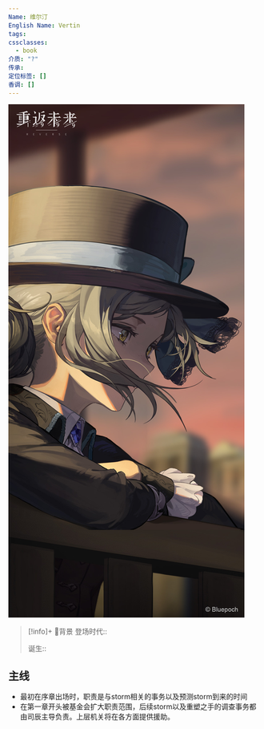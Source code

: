 ```yaml
---
Name: 维尔汀
English Name: Vertin
tags: 
cssclasses:
  - book
介质: "?"
传承: 
定位标签: []
香调: []
---
```

![cover](assets/维尔汀.assets/image-20230930180701765.jpeg)

> [!info]+ 🌆背景
> 登场时代:: 
> 
> 诞生:: 
> 

## 主线

- 最初在序章出场时，职责是与storm相关的事务以及预测storm到来的时间
- 在第一章开头被基金会扩大职责范围，后续storm以及重塑之手的调查事务都由司辰主导负责。上层机关将在各方面提供援助。